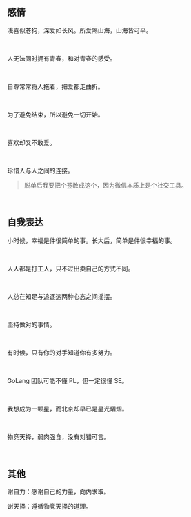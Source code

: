 ## 感情

浅喜似苍狗，深爱如长风。所爱隔山海，山海皆可平。

    

人无法同时拥有青春，和对青春的感受。

    

自尊常常将人拖着，把爱都走曲折。

    

为了避免结束，所以避免一切开始。

    

喜欢却又不敢爱。

    

珍惜人与人之间的连接。

> 脱单后我要把个签改成这个，因为微信本质上是个社交工具。

    

## 自我表达

小时候，幸福是件很简单的事。长大后，简单是件很幸福的事。

    

人人都是打工人，只不过出卖自己的方式不同。

    

人总在知足与追逐这两种心态之间摇摆。

    

坚持做对的事情。

    

有时候，只有你的对手知道你有多努力。

    

GoLang 团队可能不懂 PL，但一定很懂 SE。

    

我想成为一颗星，而北京却早已是星光熠熠。

    

物竞天择，弱肉强食，没有对错可言。

    

## 其他

谢自力：感谢自己的力量，向内求取。

谢天择：遵循物竞天择的道理。
